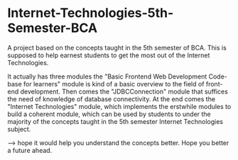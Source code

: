 # Internet-Technologies-5th-Semester-BCA
A project based on the concepts taught in the 5th semester of BCA. This is supposed to help earnest students to get the most out of the Internet Technologies.

It actually has three modules the "Basic Frontend Web Development Code-base for learners" module is kind of a basic overview to the field of front-end development. Then comes the "JDBCConnection" module that suffices the need of knowledge of database connectivity. At the end comes the "Internet Technologies" module, which implements the erstwhile modules to build a coherent module, which can be used by students to under the majority of the concepts taught in the 5th semester Internet Technologies subject.

--> hope it would help you understand the concepts better. Hope you better a future ahead.
